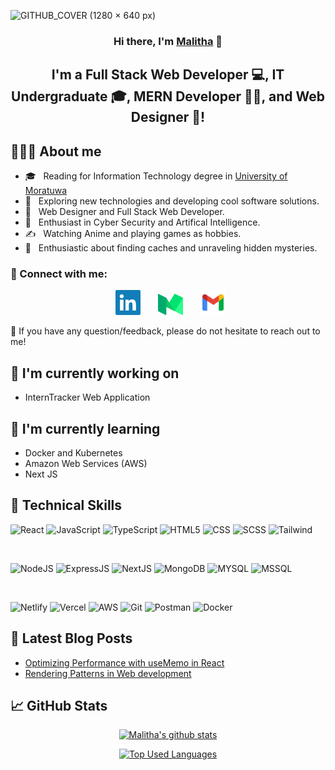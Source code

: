 ![GITHUB_COVER (1280 × 640 px)](https://github.com/kingmalitha/kingmalitha/assets/112084100/6ffd964b-ee9d-4d7f-8fb5-b6caa0615520)

<h3 align="center">
Hi there, I'm <a href="https://www.malithasandaruwan.tech/" target="_blank" rel="noreferrer">Malitha</a> 👋
</h3>

<h2 align="center">
I'm a Full Stack Web Developer 💻, IT Undergraduate 🎓, MERN Developer 🧑‍💻, and Web Designer 🎨!
</h2>

## 👨🏻‍💻 About me

- 🎓 &nbsp; Reading for Information Technology degree in [University of Moratuwa](https://uom.lk/)
- 🤔 &nbsp; Exploring new technologies and developing cool software solutions.
- 💼 &nbsp; Web Designer and Full Stack Web Developer.
- 🌱 &nbsp; Enthusiast in Cyber Security and Artifical Intelligence.
- ✍️ &nbsp; Watching Anime and playing games as hobbies.
- 🔐 &nbsp; Enthusiastic about finding caches and unraveling hidden mysteries.

### 🤝 Connect with me:

<p align="center">
&nbsp; <a href="https://www.linkedin.com/in/malitha-sandaruwan/"><img  src="https://raw.githubusercontent.com/kingmalitha/kingmalitha/main/images/linkedin.svg" alt="Malitha | LinkedIn" width="40px"/></a>
&nbsp; &nbsp; &nbsp; <a href="https://kingmalitha.medium.com/"><img src="https://raw.githubusercontent.com/kingmalitha/kingmalitha/main/images/medium.svg" alt="Malitha | Medium" width="40px"/></a>
&nbsp; &nbsp; &nbsp; <a href="mailto:sandaruwanmalitha2018@gmail.com" target="_blank" rel="noopener noreferrer"><img src="https://raw.githubusercontent.com/kingmalitha/kingmalitha/main/images/gmail.svg"  width="40px" /></a>
</p>

💬 If you have any question/feedback, please do not hesitate to reach out to me!

## 🔭 I'm currently working on

- InternTracker Web Application

## 🌱 I'm currently learning

- Docker and Kubernetes
- Amazon Web Services (AWS)
- Next JS

## 💼 Technical Skills

![React](https://img.shields.io/badge/react-%2320232a.svg?style=for-the-badge&logo=react&logoColor=%2361DAFB)
![JavaScript](https://img.shields.io/badge/javascript-%23323330.svg?style=for-the-badge&logo=javascript&logoColor=%23F7DF1E)
![TypeScript](https://img.shields.io/badge/typescript-%23007ACC.svg?style=for-the-badge&logo=typescript&logoColor=white)
![HTML5](https://img.shields.io/badge/html5-%23E34F26.svg?style=for-the-badge&logo=html5&logoColor=white)
![CSS](https://img.shields.io/badge/CSS3-1572B6?style=for-the-badge&logo=css3&logoColor=white)
![SCSS](https://img.shields.io/badge/Sass-CC6699?style=for-the-badge&logo=sass&logoColor=white)
![Tailwind](https://img.shields.io/badge/Tailwind_CSS-38B2AC?style=for-the-badge&logo=tailwind-css&logoColor=white)

</br>

![NodeJS](https://img.shields.io/badge/Node.js-43853D?style=for-the-badge&logo=node.js&logoColor=white)
![ExpressJS](https://img.shields.io/badge/Express.js-404D59?style=for-the-badge)
![NextJS](https://img.shields.io/badge/Next-black?style=for-the-badge&logo=next.js&logoColor=white)
![MongoDB](https://img.shields.io/badge/MongoDB-4EA94B?style=for-the-badge&logo=mongodb&logoColor=white)
![MYSQL](https://img.shields.io/badge/MySQL-00000F?style=for-the-badge&logo=mysql&logoColor=white)
![MSSQL](https://img.shields.io/badge/MSSQL-CC2927?style=for-the-badge&logo=microsoft-sql-server&logoColor=white)

</br>

![Netlify](https://img.shields.io/badge/netlify-%23000000.svg?style=for-the-badge&logo=netlify&logoColor=#00C7B7)
![Vercel](https://img.shields.io/badge/Vercel-000000?style=for-the-badge&logo=vercel&logoColor=white)
![AWS](https://img.shields.io/badge/Amazon_AWS-FF9900?style=for-the-badge&logo=amazonaws&logoColor=white)
![Git](https://img.shields.io/badge/git-%23F05033.svg?style=for-the-badge&logo=git&logoColor=white)
![Postman](https://img.shields.io/badge/Postman-FF6C37?style=for-the-badge&logo=postman&logoColor=white)
![Docker](https://img.shields.io/badge/Docker-1572B6?style=for-the-badge&logo=docker&logoColor=white)

## 📝 Latest Blog Posts

- [Optimizing Performance with useMemo in React](https://kingmalitha.medium.com/optimizing-performance-with-usememo-in-react-a1d38c651151)
- [Rendering Patterns in Web development](https://kingmalitha.medium.com/rendering-with-purpose-harnessing-the-right-patterns-for-web-development-a17f124e8cb8)

## 📈 GitHub Stats

<p align="center">
<a href="https://github.com/kingmalitha/">
  <img src="https://github-readme-stats.vercel.app/api?username=kingmalitha&show_icons=true&theme=gotham" alt="Malitha's github stats" width="500px">
</a>

<p align="center">
<a href="https://github.com/kingmalitha/">
  <img src="https://github-readme-stats.vercel.app/api/top-langs/?username=kingmalitha&layout=compact&theme=gotham" alt="Top Used Languages" width="500px">
</a>
